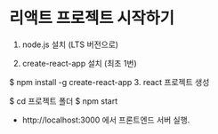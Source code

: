 # 리액트 프로젝트 시작하기

1. node.js 설치 (LTS 버전으로)

2. create-react-app 설치 (최초 1번)

$ npm install -g create-react-app
3. react 프로젝트 생성

$ cd 프로젝트 폴더
$ npm start
- http://localhost:3000 에서 프론트엔드 서버 실행.